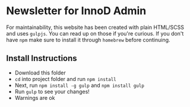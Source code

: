 # Newsletter for InnoD Admin

For maintainability, this website has been created with plain HTML/SCSS and uses `gulpjs`.
You can read up on those if you're curious.  If you don't have `npm` make sure to install it
through `homebrew` before continuing.

## Install Instructions
* Download this folder
* `cd` into project folder and run `npm install`
* Next, run `npm install -g gulp` and `npm install gulp`
* Run `gulp` to see your changes!
* Warnings are ok
